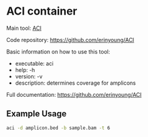 # ACI container

Main tool: [ACI](https://github.com/erinyoung/ACI/tree/main)
  
Code repository: https://github.com/erinyoung/ACI

Basic information on how to use this tool:
- executable: aci
- help: -h
- version: -v
- description: determines coverage for amplicons
  
Full documentation: https://github.com/erinyoung/ACI

## Example Usage

```bash
aci -d amplicon.bed -b sample.bam -t 6
```

